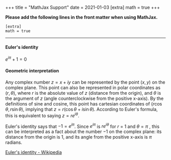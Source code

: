 +++
title = "MathJax Support"
date = 2021-01-03
[extra]
math = true
+++

**Please add the following lines in the front matter when using MathJax.**

```
[extra]
math = true
```

---

#### Euler's identity

$e^{i\pi }+1=0$

#### Geometric interpretation

Any complex number $z=x+iy$ can be represented by the point $(x,y)$ on the complex plane. This point can also be represented in polar coordinates as $(r,\theta )$, where $r$ is the absolute value of $z$ (distance from the origin), and $\theta$  is the argument of $z$ (angle counterclockwise from the positive x-axis). By the definitions of sine and cosine, this point has cartesian coordinates of $(r\cos \theta ,r\sin \theta )$, implying that $z=r(\cos \theta +i\sin \theta )$. According to Euler's formula, this is equivalent to saying $z=re^{i\theta}$.

Euler's identity says that $-1=e^{i\pi }$. Since $e^{i\pi }$ is $re^{i\theta }$ for $r$ = 1 and $\theta =\pi$ , this can be interpreted as a fact about the number −1 on the complex plane: its distance from the origin is 1, and its angle from the positive x-axis is $\pi$ radians.

[Euler's identity \- Wikipedia](https://en.wikipedia.org/wiki/Euler%27s_identity)